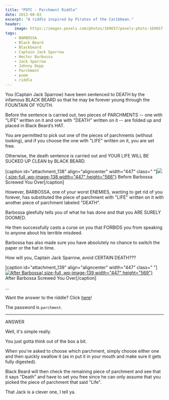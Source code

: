 ```yaml
---
title: "POTC - Parchment Riddle"
date: 2013-08-03
excerpt: "A riddle inspired by Pirates of the Caribbean."
header:
    image: https://images.pexels.com/photos/169657/pexels-photo-169657.jpeg
tags:
    - BARBOSSA
    - Black Beard
    - Blackbeard
    - Captain Jack Sparrow
    - Hector Barbossa
    - Jack Sparrow
    - Johnny Depp
    - Parchment
    - poem
    - riddle
---
```


You (Captain Jack Sparrow) have been sentenced to DEATH by the infamous
BLACK BEARD so that he may be forever young through the FOUNTAIN OF
YOUTH.

Before the sentence is carried out, two pieces of PARCHMENTS -- one with
"LIFE" written on it and one with "DEATH" written on it -- are folded up
and placed in Black Beard’s HAT.

You are permitted to pick out one of the pieces of parchments (without
looking), and if you choose the one with "LIFE" written on it, you are
set free.

Otherwise, the death sentence is carried out and YOUR LIFE WILL BE
SUCKED UP CLEAN by BLACK BEARD.

\[caption id="attachment\_138" align="aligncenter" width="447" class="
"\][![](http://fvcproductions.files.wordpress.com/2013/08/screen-shot-2013-08-03-at-2-32-03-am.png){.size-full
.wp-image-138 width="447"
height="566"}](http://fvcproductions.files.wordpress.com/2013/08/screen-shot-2013-08-03-at-2-32-03-am.png)
Before Barbossa Screwed You Over\[/caption\]

However, BARBOSSA, one of your worst ENEMIES, wanting to get rid of you
forever, has substituted the piece of parchment with "LIFE" written on
it with another piece of parchment labeled "DEATH".

Barbossa gleefully tells you of what he has done and that you ARE SURELY
DOOMED.

He then successfully casts a curse on you that FORBIDS you from speaking
to anyone about his terrible misdeed.

Barbossa has also made sure you have absolutely no chance to switch the
paper or the hat in time.

How will you, Captain Jack Sparrow, avoid CERTAIN DEATH???

\[caption id="attachment\_139" align="aligncenter" width="447" class="
"\][![](http://fvcproductions.files.wordpress.com/2013/08/screen-shot-2013-08-03-at-2-36-48-am.png "After Barbossa"){.size-full
.wp-image-139 width="447"
height="569"}](http://fvcproductions.files.wordpress.com/2013/08/screen-shot-2013-08-03-at-2-36-48-am.png)
After Barbossa Screwed You Over\[/caption\]

...

Want the answer to the riddle? Click
[here](http://fvcproductions.com/2014/09/04/answer-potc-parchment-riddle/ "Answer POTC Parchment Riddle")!

The password is `parchment`.

---

ANSWER

Well, it's simple really.

You just gotta think out of the box a bit.

When you're asked to choose which parchment, simply choose either one
and then quickly swallow it (as in put it in your mouth and make sure it
gets fully digested).

Black Beard will then check the remaining piece of parchment and see
that it says "Death" and have to set you free since he can only assume
that you picked the piece of parchment that said "Life".

That Jack is a clever one, I tell ya.
